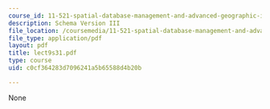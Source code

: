 ```yaml
---
course_id: 11-521-spatial-database-management-and-advanced-geographic-information-systems-spring-2003
description: Schema Version III
file_location: /coursemedia/11-521-spatial-database-management-and-advanced-geographic-information-systems-spring-2003/c0cf364283d7096241a5b65588d4b20b_lect9s31.pdf
file_type: application/pdf
layout: pdf
title: lect9s31.pdf
type: course
uid: c0cf364283d7096241a5b65588d4b20b

---
```

None